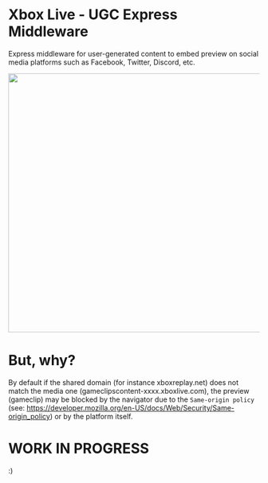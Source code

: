 # Xbox Live - UGC Express Middleware

Express middleware for user-generated content to embed preview on social media platforms such as Facebook, Twitter, Discord, etc.

<img src="twitter-previe.png" width="520" />

# But, why?

By default if the shared domain (for instance xboxreplay.net) does not match the media one (gameclipscontent-xxxx.xboxlive.com), the preview (gameclip) may be blocked by the navigator due to the `Same-origin policy` (see: https://developer.mozilla.org/en-US/docs/Web/Security/Same-origin_policy) or by the platform itself.

# WORK IN PROGRESS

:)

